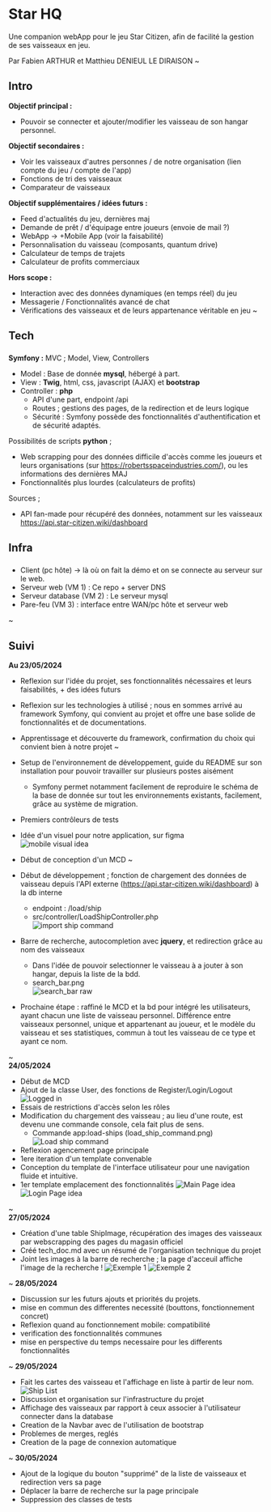 # Star HQ
Une companion webApp pour le jeu Star Citizen, afin de facilité la gestion de ses vaisseaux en jeu.

Par Fabien ARTHUR et Matthieu DENIEUL LE DIRAISON
~
## Intro
__Objectif principal :__
* Pouvoir se connecter et ajouter/modifier les vaisseau de son hangar personnel.

__Objectif secondaires :__
* Voir les vaisseaux d'autres personnes / de notre organisation (lien compte du jeu / compte de l'app)
* Fonctions de tri des vaisseaux
* Comparateur de vaisseaux

__Objectif supplémentaires / idées futurs :__
* Feed d'actualités du jeu, dernières maj
* Demande de prêt / d'équipage entre joueurs (envoie de mail ?)
* WebApp -> +Mobile App (voir la faisabilité)
* Personnalisation du vaisseau (composants, quantum drive)
* Calculateur de temps de trajets
* Calculateur de profits commerciaux

__Hors scope :__
* Interaction avec des données dynamiques (en temps réel) du jeu
* Messagerie / Fonctionnalités avancé de chat
* Vérifications des vaisseaux et de leurs appartenance véritable en jeu
~
## Tech
###
__Symfony :__
MVC ; Model, View, Controllers
* Model : Base de donnée __mysql__, hébergé à part.
* View : __Twig__, html, css, javascript (AJAX) et __bootstrap__
* Controller : __php__
	*  API d'une part, endpoint /api
	* Routes ; gestions des pages, de la redirection et de leurs logique
	* Sécurité : Symfony possède des fonctionnalités d'authentification et de sécurité adaptés.

Possibilités de scripts __python__ ;
* Web scrapping pour des données difficile d'accès comme les joueurs et leurs organisations (sur https://robertsspaceindustries.com/), ou les informations des dernières MAJ
* Fonctionnalités plus lourdes (calculateurs de profits)

Sources ;
* API fan-made pour récupéré des données, notamment sur les vaisseaux https://api.star-citizen.wiki/dashboard

## Infra
###
* Client (pc hôte) -> là où on fait la démo et on se connecte au serveur sur le web.
* Serveur web (VM 1) : Ce repo + server DNS
* Serveur database (VM 2) : Le serveur mysql
* Pare-feu (VM 3) : interface entre WAN/pc hôte et serveur web

~

## Suivi
__Au 23/05/2024__
* Reflexion sur l'idée du projet, ses fonctionnalités nécessaires et leurs faisabilités, + des idées futurs
* Reflexion sur les technologies à utilisé ; nous en sommes arrivé au framework Symfony, qui convient au projet et offre une base solide de fonctionnalités et de documentations.
* Apprentissage et découverte du framework, confirmation du choix qui convient bien à notre projet
~
* Setup de l'environnement de développement, guide du README sur son installation pour pouvoir travailler sur plusieurs postes aisément
	* Symfony permet notamment facilement de reproduire le schéma de la base de donnée sur tout les environnements existants, facilement, grâce au système de migration.
* Premiers contrôleurs de tests
* Idée d'un visuel pour notre application, sur figma  
![mobile visual idea](_suivi/2024.05.23/first_visual_idea.png)
* Début de conception d'un MCD
~
* Début de développement ; fonction de chargement des données de vaisseau depuis l'API externe (https://api.star-citizen.wiki/dashboard) à la db interne  
	* endpoint : /load/ship  
	* src/controller/LoadShipController.php  
	![import ship command](_suivi/2024.05.23/import_ship_data.png)
* Barre de recherche, autocompletion avec __jquery__, et redirection grâce au nom des vaisseaux
	*  Dans l'idée de pouvoir selectionner le vaisseau à a jouter à son hangar, depuis la liste de la bdd.
	* search_bar.png  
	![search_bar raw](_suivi/2024.05.23/search_bar.png)

* Prochaine étape : raffiné le MCD et la bd pour intégré les utilisateurs, ayant chacun une liste de vaisseau personnel. Différence entre vaisseaux personnel, unique et appartenant au joueur, et le modèle du vaisseau et ses statistiques, commun à tout les vaisseau de ce type et ayant ce nom.

~  
__24/05/2024__
* Début de MCD
* Ajout de la classe User, des fonctions de Register/Login/Logout 
![Logged in](_suivi/2024.05.24/Logged_in.png)
* Essais de restrictions d'accès selon les rôles
* Modification du chargement des vaisseau ; au lieu d'une route, est devenu une commande console, cela fait plus de sens.  
	* Commande app:load-ships (load_ship_command.png)
	![Load ship command](_suivi/2024.05.24/load_ship_command.png)
* Reflexion agencement page principale 
* 1ere iteration d'un template convenable
* Conception du template de l'interface utilisateur pour une navigation fluide et intuitive.
* 1er template emplacement des fonctionnalités
	![Main Page idea](_suivi/2024.05.24/main_page_without_ship_matrix.png)
	![Login Page idea](_suivi/2024.05.24/login_page.png)  
	
~  
__27/05/2024__
* Création d'une table ShipImage, récupération des images des vaisseaux par webscrapping des pages du magasin officiel
* Créé tech_doc.md avec un résumé de l'organisation technique du projet
* Joint les images à la barre de recherche ; la page d'acceuil affiche l'image de la recherche !
	![Exemple 1](_suivi/2024.05.27/search_and_image1.png) ![Exemple 2](_suivi/2024.05.27/search_and_image2.png)

~
__28/05/2024__
* Discussion sur les futurs ajouts et priorités du projets.
* mise en commun des differentes necessité (bouttons, fonctionnement concret)
* Reflexion quand au fonctionnement mobile: compatibilité
* verification des fonctionnalités communes 
* mise en perspective du temps necessaire pour les differents fonctionnalités

~
__29/05/2024__
* Fait les cartes des vaisseau et l'affichage en liste à partir de leur nom.
	![Ship List](_suivi/2024.05.29/ship_list.png)
* Discussion et organisation sur l'infrastructure du projet
* Affichage des vaisseaux par rapport à ceux associer à l'utilisateur connecter dans la database
* Creation de la Navbar avec de l'utilisation de bootstrap
* Problemes de merges, reglés
* Creation de la page de connexion automatique

~
__30/05/2024__
* Ajout de la logique du bouton "supprimé" de la liste de vaisseaux et redirection vers sa page
* Déplacer la barre de recherche sur la page principale
* Suppression des classes de tests